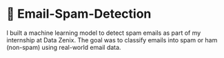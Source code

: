 # 📧 Email-Spam-Detection
I built a machine learning model to detect spam emails as part of my internship at Data Zenix. The goal was to classify emails into spam or ham (non-spam) using real-world email data.

